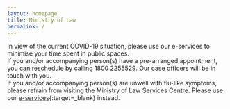 ```yaml
---
layout: homepage
title: Ministry of Law
permalink: /
---
```

<!-- Type your notification here - the notification bar will not appear if this is empty. For other changes, refer to _data/homepage.yml to edit the homepage -->
In view of the current COVID-19 situation, please use our e-services to minimise your time spent in public spaces. <br>If you and/or accompanying person(s) have a pre-arranged appointment, you can reschedule by calling 1800 2255529. Our case officers will be in touch with you.<br>If you and/or accompanying person(s) are unwell with flu-like symptoms, please refrain from visiting the Ministry of Law Services Centre. Please use our [e-services](https://www.mlaw.gov.sg/e-services){:target=_blank} instead.
